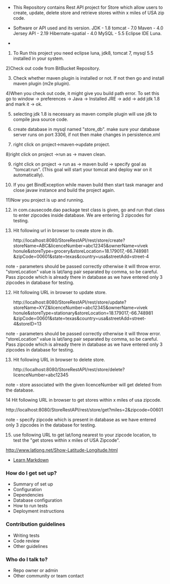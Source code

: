 
* This Repository contains Rest API project for Store which allow users to create, update, delete store and retrieve stores within x miles of USA zip code.

* Software or API used and its version.
  JDK - 1.8
  tomcat - 7.0
  Maven - 4.0
  Jersey API - 2.19
  Hibernate-spatial - 4.0
  MySQL - 5.5
  Eclipse IDE Luna.

* 
1) To Run this project you need eclipse luna, jdk8, tomcat 7, mysql 5.5 installed in your system.

2)Check out code from BitBucket Repository.

3) Check whether maven plugin is installed or not. If not then go and install maven plugin (m2e plugin).

4)When you check out code, it might give you build path error. To set this go to window -> preferences -> Java -> Installed JRE -> add -> add jdk 1.8 and mark it -> ok.

5) selecting jdk 1.8 is necessary as maven compile plugin will use jdk to compile java source code.

6) create database in mysql named "store_db". make sure your database server runs on port 3306, if not then make changes in persistence.xml

7) right click on project->maven->update project.

8)right click on project ->run as -> maven clean.

9) right click on project -> run as -> maven build -> specify goal as "tomcat:run". (This goal will start your tomcat and deploy war on it automatically).

10) If you get BindException while maven build then start task manager and close javaw instance and build the project again.

11)Now you project is up and running.

12) in com.causecode.dao package test class is given, go and run that class to enter zipcodes inside database. We are entering 3 zipcodes for testing.

11) Hit following url in browser to create store in db.
   
     http://localhost:8080/StoreRestAPI/rest/store/create?storeName=ABC&licenceNumber=abc12345&ownerName=vivek honule&storeType=grocery&storeLocation=18.179017,-66.748981
&zipCode=00601&state=texas&country=usa&streetAdd=street-4

  note - parameters should be passed correctly otherwise it will throw error. "storeLocation" value is lat/lang pair separated by comma, so be careful. Pass zipcode which is already there in database as we have entered only 3 zipcodes in database for testing.

12) Hit following URL in browser to update store.

     http://localhost:8080/StoreRestAPI/rest/store/update?storeName=XYZ&licenceNumber=abc12345&ownerName=vivek honule&storeType=stationary&storeLocation=18.179017,-66.748981
&zipCode=00601&state=texas&country=usa&streetAdd=street-4&storeID=13

  note - parameters should be passed correctly otherwise it will throw error. "storeLocation" value is lat/lang pair separated by comma, so be careful. Pass zipcode which is already there in database as we have entered only 3 zipcodes in database for testing.

13) Hit following URL in browser to delete store.
   
     http://localhost:8080/StoreRestAPI/rest/store/delete?licenceNumber=abc12345

 note - store associated with the given licenceNumber will get deleted from the database.

14 Hit following URL in browser to get stores within x miles of usa zipcode.

   http://localhost:8080/StoreRestAPI/rest/store/get?miles=2&zipcode=00601

  note - specify zipcode which is present in database as we have entered only 3 zipcodes in the database for testing.

15) use following URL to get lat/long nearest to your zipcode location, to test the "get stores within x miles of USA Zipcode".

  http://www.latlong.net/Show-Latitude-Longitude.html

  





* [Learn Markdown](https://bitbucket.org/tutorials/markdowndemo)

### How do I get set up? ###

* Summary of set up
* Configuration
* Dependencies
* Database configuration
* How to run tests
* Deployment instructions

### Contribution guidelines ###

* Writing tests
* Code review
* Other guidelines

### Who do I talk to? ###

* Repo owner or admin
* Other community or team contact